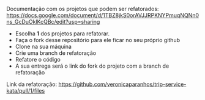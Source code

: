 Documentação com os projetos que podem ser refatorados:
https://docs.google.com/document/d/1TBZ8jkS0orAVJJRPKNYPmuqNQNn0ns_GcDuOklKcQBc/edit?usp=sharing

- Escolha **1** dos projetos para refatorar.
- Faça o fork desse repositório para ele ficar no seu próprio github
- Clone na sua máquina
- Crie uma branch de refatoração
- Refatore o código
- A sua entrega será o link do fork do projeto com a branch de refatoração

Link da refatoração: https://github.com/veronicaparanhos/trip-service-kata/pull/1/files
